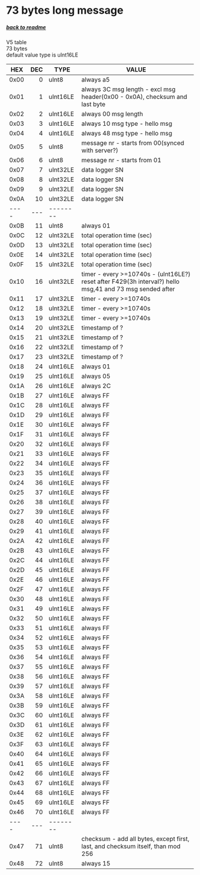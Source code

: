 # 73 bytes long message
##### [back to readme](../README.md)  
V5 table  
73 bytes   
default value type is uInt16LE  

| HEX  	| DEC 	| TYPE     	| VALUE                                                                                                     	|
|------	|-----:	|----------	|--------------------------------------------------------------------------------------------------------------	|
| 0x00 	| 0   	| uInt8    	| always a5                                                                                                 	|
| 0x01 	| 1   	| uInt16LE 	| always 3C msg length - excl msg header(0x00 - 0x0A), checksum and last byte                               	|
| 0x02 	| 2   	| uInt16LE 	| always 00 msg length                                                                                      	|
| 0x03 	| 3   	| uInt16LE 	| always 10 msg type - hello msg                                                                            	|
| 0x04 	| 4   	| uInt16LE 	| always 48 msg type - hello msg                                                                            	|
| 0x05 	| 5   	| uInt8    	| message nr - starts from 00(synced with server?)                                                          	|
| 0x06 	| 6   	| uInt8    	| message nr - starts from 01                                                                               	|
| 0x07 	| 7   	| uInt32LE 	| data logger SN                                                                                            	|
| 0x08 	| 8   	| uInt32LE 	| data logger SN                                                                                            	|
| 0x09 	| 9   	| uInt32LE 	| data logger SN                                                                                            	|
| 0x0A 	| 10  	| uInt32LE 	| data logger SN                                                                                            	|
| ---- 	| --- 	| -------- 	|                                                                                                           	|
| 0x0B 	| 11  	| uInt8    	| always 01                                                                                                 	|
| 0x0C 	| 12  	| uInt32LE 	| total operation time (sec)                                                                                	|
| 0x0D 	| 13  	| uInt32LE 	| total operation time (sec)                                                                                	|
| 0x0E 	| 14  	| uInt32LE 	| total operation time (sec)                                                                                	|
| 0x0F 	| 15  	| uInt32LE 	| total operation time (sec)                                                                                	|
| 0x10 	| 16  	| uInt32LE 	| timer - every >=10740s - (uInt16LE?) reset after F429(3h interval?) hello msg,41 and 73 msg sended after  	|
| 0x11 	| 17  	| uInt32LE 	| timer - every >=10740s                                                                                    	|
| 0x12 	| 18  	| uInt32LE 	| timer - every >=10740s                                                                                    	|
| 0x13 	| 19  	| uInt32LE 	| timer - every >=10740s                                                                                    	|
| 0x14 	| 20  	| uInt32LE 	| timestamp of ?                                                                                            	|
| 0x15 	| 21  	| uInt32LE 	| timestamp of ?                                                                                            	|
| 0x16 	| 22  	| uInt32LE 	| timestamp of ?                                                                                            	|
| 0x17 	| 23  	| uInt32LE 	| timestamp of ?                                                                                            	|
| 0x18 	| 24  	| uInt16LE 	| always 01                                                                                                 	|
| 0x19 	| 25  	| uInt16LE 	| always 05                                                                                                 	|
| 0x1A 	| 26  	| uInt16LE 	| always 2C                                                                                                 	|
| 0x1B 	| 27  	| uInt16LE 	| always FF                                                                                                 	|
| 0x1C 	| 28  	| uInt16LE 	| always FF                                                                                                 	|
| 0x1D 	| 29  	| uInt16LE 	| always FF                                                                                                 	|
| 0x1E 	| 30  	| uInt16LE 	| always FF                                                                                                 	|
| 0x1F 	| 31  	| uInt16LE 	| always FF                                                                                                 	|
| 0x20 	| 32  	| uInt16LE 	| always FF                                                                                                 	|
| 0x21 	| 33  	| uInt16LE 	| always FF                                                                                                 	|
| 0x22 	| 34  	| uInt16LE 	| always FF                                                                                                 	|
| 0x23 	| 35  	| uInt16LE 	| always FF                                                                                                 	|
| 0x24 	| 36  	| uInt16LE 	| always FF                                                                                                 	|
| 0x25 	| 37  	| uInt16LE 	| always FF                                                                                                 	|
| 0x26 	| 38  	| uInt16LE 	| always FF                                                                                                 	|
| 0x27 	| 39  	| uInt16LE 	| always FF                                                                                                 	|
| 0x28 	| 40  	| uInt16LE 	| always FF                                                                                                 	|
| 0x29 	| 41  	| uInt16LE 	| always FF                                                                                                 	|
| 0x2A 	| 42  	| uInt16LE 	| always FF                                                                                                 	|
| 0x2B 	| 43  	| uInt16LE 	| always FF                                                                                                 	|
| 0x2C 	| 44  	| uInt16LE 	| always FF                                                                                                 	|
| 0x2D 	| 45  	| uInt16LE 	| always FF                                                                                                 	|
| 0x2E 	| 46  	| uInt16LE 	| always FF                                                                                                 	|
| 0x2F 	| 47  	| uInt16LE 	| always FF                                                                                                 	|
| 0x30 	| 48  	| uInt16LE 	| always FF                                                                                                 	|
| 0x31 	| 49  	| uInt16LE 	| always FF                                                                                                 	|
| 0x32 	| 50  	| uInt16LE 	| always FF                                                                                                 	|
| 0x33 	| 51  	| uInt16LE 	| always FF                                                                                                 	|
| 0x34 	| 52  	| uInt16LE 	| always FF                                                                                                 	|
| 0x35 	| 53  	| uInt16LE 	| always FF                                                                                                 	|
| 0x36 	| 54  	| uInt16LE 	| always FF                                                                                                 	|
| 0x37 	| 55  	| uInt16LE 	| always FF                                                                                                 	|
| 0x38 	| 56  	| uInt16LE 	| always FF                                                                                                 	|
| 0x39 	| 57  	| uInt16LE 	| always FF                                                                                                 	|
| 0x3A 	| 58  	| uInt16LE 	| always FF                                                                                                 	|
| 0x3B 	| 59  	| uInt16LE 	| always FF                                                                                                 	|
| 0x3C 	| 60  	| uInt16LE 	| always FF                                                                                                 	|
| 0x3D 	| 61  	| uInt16LE 	| always FF                                                                                                 	|
| 0x3E 	| 62  	| uInt16LE 	| always FF                                                                                                 	|
| 0x3F 	| 63  	| uInt16LE 	| always FF                                                                                                 	|
| 0x40 	| 64  	| uInt16LE 	| always FF                                                                                                 	|
| 0x41 	| 65  	| uInt16LE 	| always FF                                                                                                 	|
| 0x42 	| 66  	| uInt16LE 	| always FF                                                                                                 	|
| 0x43 	| 67  	| uInt16LE 	| always FF                                                                                                 	|
| 0x44 	| 68  	| uInt16LE 	| always FF                                                                                                 	|
| 0x45 	| 69  	| uInt16LE 	| always FF                                                                                                 	|
| 0x46 	| 70  	| uInt16LE 	| always FF                                                                                                 	|
| ---- 	| --- 	| -------- 	|                                                                                                           	|
| 0x47 	| 71  	| uInt8    	| checksum - add all bytes, except first, last, and checksum itself, than mod 256                           	|
| 0x48 	| 72  	| uInt8    	| always 15                                                                                                 	|
